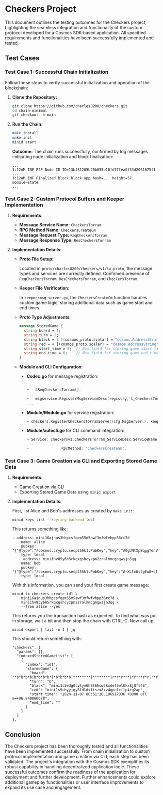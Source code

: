 # Checkers Project  

This document outlines the testing outcomes for the Checkers project, highlighting the seamless integration and functionality of the custom protocol developed for a Cosmos SDK-based application. All specified requirements and functionalities have been successfully implemented and tested.  

## Test Cases  

### Test Case 1: Successful Chain Initialization  

Follow these steps to verify successful initialization and operation of the blockchain:  

1. **Clone the Repository:**  

    ```bash  
    git clone https://github.com/charles8200/checkers.git  
    cd chain-minimal  
    git checkout -b main  
    ```  

2. **Run the Chain:**  

    ```bash  
    make install  
    make init  
    minid start  
    ```  

    **Outcome:** The chain runs successfully, confirmed by log messages indicating node initialization and block finalization:  

    ```  
    ...  
    1:12AM INF P2P Node ID ID=13b481265b25b655b10fd77fea0f33d2061675f1 ...  
    1:12AM INF Finalized block block_app_hash=... height=57 module=state  
    ...  
    ```  

### Test Case 2: Custom Protocol Buffers and Keeper Implementation  

1. **Requirements:**  
   - **Message Service Name:** `CheckersTorram`  
   - **RPC Method Name:** `CheckersCreateGm`  
   - **Message Request Type:** `ReqCheckersTorram`  
   - **Message Response Type:** `ResCheckersTorram`  

2. **Implementation Details:**  
   - **Proto File Setup:**  

     Located in `proto/charles8200/checkers/v1/tx.proto`, the message types and services are correctly defined. Confirmed presence of `ReqCheckersTorram`, `ResCheckersTorram`, and `CheckersTorram`.  

   - **Keeper File Verification:**  

     In `keeper/msg_server.go`, the `CheckersCreateGm` function handles custom game logic, storing additional data such as game start and end times.  

   - **Proto Type Adjustments:**  

     ```protobuf  
     message StoredGame {  
       string board = 1;  
       string turn = 2;  
       string black = 3 [(cosmos_proto.scalar) = "cosmos.AddressString"];  
       string red = 4 [(cosmos_proto.scalar) = "cosmos.AddressString"];  
       string start_time = 5;  // New field for storing game start time  
       string end_time = 6;    // New field for storing game end time  
     }  
     ```  

   - **Module and CLI Configuration:**  
     - **Codec.go** for message registration:  
       ```go  
       ...  
       +   &ReqCheckersTorram{},  
       ...  
       +   msgservice.RegisterMsgServiceDesc(registry, &_CheckersTorram_serviceDesc)  
       ...  
       ```  
     - **Module/Module.go** for service registration:  
       ```go  
       + checkers.RegisterCheckersTorramServer(cfg.MsgServer(), keeper.NewMsgServerImpl(am.keeper))  
       ```  

     - **Module/autocli.go** for CLI command integration:  
       ```go  
       + Service: checkersv1.CheckersTorram_ServiceDesc.ServiceName,  
       ...  
       +               RpcMethod: "CheckersCreateGm",  
       ```  

### Test Case 3: Game Creation via CLI and Exporting Stored Game Data  

1. **Requirements:**  
   - Game Creation via CLI  
   - Exporting Stored Game Data using `minid export`  

2. **Implementation Details:**  

    First, list Alice and Bob's addresses as created by `make init`:  

    ```bash  
    minid keys list --keyring-backend test
    ```
      This returns something like:

    ```  
    - address: mini16ajnus3hhpcsfqem55m5awf3mfwfvhpp36rc7d
        name: alice
        pubkey: '{"@type":"/cosmos.crypto.secp256k1.PubKey","key":"A0gUNtXpBqggTdnVICr04GHqIQOa3ZEpjAhn50889AQX"}'
        type: local
       - address: mini1hv85y6h5rkqxgshcyzpn2zralmmcgnqwsjn3qg
        name: bob
        pubkey: '{"@type":"/cosmos.crypto.secp256k1.PubKey","key":"ArXLlxUs2gEw8+clqPp6YoVNmy36PrJ7aYbV+W8GrcnQ"}'
        type: local
    ``` 

    With this information, you can send your first create game message:

    ```  
    minid tx checkers create id1 \
        mini16ajnus3hhpcsfqem55m5awf3mfwfvhpp36rc7d \
        mini1hv85y6h5rkqxgshcyzpn2zralmmcgnqwsjn3qg \
        --from alice --yes

    ```  

    This returns you the transaction hash as expected. To find what was put in storage, wait a bit and then stop the chain with CTRL-C. Now call up:

    ```  
    minid export | tail -n 1 | jq 
    ```  

    This should return something with:

    ```  
    "checkers": {
      "params": {},
      "indexedStoredGameList": [
        {
          "index": "id1",
          "storedGame": {
            "board": "*b*b*b*b|b*b*b*b*|*b*b*b*b|********|********|r*r*r*r*|*r*r*r*r|r*r*r*r*",
            "turn": "b",
            "black": "mini1czwdg0cvtym6h8t6hcw5kxdef5wl0kx8j8ft46",
            "red": "mini1s9uhyyjqy8ldldxltszx8xz4qpelcflp4rg2ap",
            "start_time": "2024-11-07 00:51:20.196917036 +0000 UTC m=+96.840866678",
            "end_time": ""
          }
        }
      ]
    },
    ``` 


## Conclusion  
The Checkers project has been thoroughly tested and all functionalities have been implemented successfully. From chain initialization to custom protocol implementation and game creation via CLI, each step has been validated. The project's integration with the Cosmos SDK exemplifies its robust capability in handling decentralized application logic. These successful outcomes confirm the readiness of the application for deployment and further development. Further enhancements could explore additional gameplay functionalities or user interface improvements to expand its use case and engagement.  